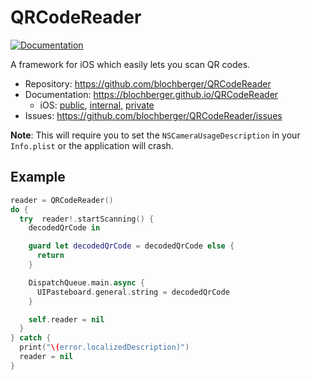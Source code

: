 # QRCodeReader

[![Documentation](https://blochberger.github.io/Keychain/macos/public/badge.svg)](https://blochberger.github.io/QRCodeReader)

A framework for iOS which easily lets you scan QR codes.

- Repository: https://github.com/blochberger/QRCodeReader
- Documentation: https://blochberger.github.io/QRCodeReader
  - iOS: [public](https://blochberger.github.io/QRCodeReader/iphone/public), [internal](https://blochberger.github.io/QRCodeReader/iphone/internal), [private](https://blochberger.github.io/QRCodeReader/iphone/private)
- Issues: https://github.com/blochberger/QRCodeReader/issues

**Note**: This will require you to set the `NSCameraUsageDescription` in your `Info.plist` or the application will crash.

## Example

```swift
reader = QRCodeReader()
do {
  try  reader!.startScanning() {
    decodedQrCode in

    guard let decodedQrCode = decodedQrCode else {
      return
    }

    DispatchQueue.main.async {
      UIPasteboard.general.string = decodedQrCode
    }

    self.reader = nil
  }
} catch {
  print("\(error.localizedDescription)")
  reader = nil
}
```

